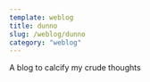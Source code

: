 ```yaml
---
template: weblog
title: dunno
slug: /weblog/dunno
category: "weblog"
---
```

A blog to calcify my crude thoughts
